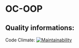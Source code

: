 # OC-OOP
## Quality informations:
Code Climate: [![Maintainability](https://api.codeclimate.com/v1/badges/a99a88d28ad37a79dbf6/maintainability)](https://codeclimate.com/github/MarouaneBerkak/OC-OOP)
